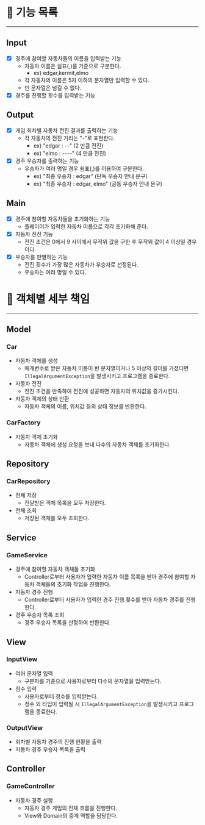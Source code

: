 # 📝 기능 목록
- - -
## Input
- [X] 경주에 참여할 자동차들의 이름을 입력받는 기능
  - 자동차 이름은 쉼표(,)를 기준으로 구분한다.
    - ex) edgar,kermit,elmo 
  - 각 자동차의 이름은 5자 이하의 문자열만 입력할 수 있다.
  - 빈 문자열은 넘길 수 없다.
- [X] 경주를 진행할 횟수를 입력받는 기능

## Output
- [X] 게임 회차별 자동차 전진 결과를 출력하는 기능
  - 각 자동차의 전진 거리는 "-"로 표현한다.
    - ex) "edgar : --" (2 만큼 전진)
    - ex) "elmo : ----" (4 만큼 전진)
- [X] 경주 우승자를 출력하는 기능
  - 우승자가 여러 명일 경우 쉼표(,)를 이용하여 구분한다.
    - ex) "최종 우승자 : edgar" (단독 우승자 안내 문구)
    - ex) "최종 우승자 : edgar, elmo" (공동 우승자 안내 문구)

## Main
- [X] 경주에 참여할 자동차들을 초기화하는 기능
  - 플레이어가 입력한 자동차 이름으로 각각 초기화해 준다.
- [X] 자동차 전진 기능
  - 전진 조건은 0에서 9 사이에서 무작위 값을 구한 후 무작위 값이 4 이상일 경우이다.
- [X] 우승자를 판별하는 기능
  - 전진 횟수가 가장 많은 자동차가 우승자로 선정된다.
  - 우승자는 여러 명일 수 있다.

# 🧩 객체별 세부 책임
- - -
## Model
### Car
- 자동차 객체를 생성
  - 매개변수로 받은 자동차 이름이 빈 문자열이거나 5 이상의 길이를 가졌다면 `IllegalArgumentException`을 발생시키고 프로그램을 종료한다.
- 자동차 전진
  - 전진 조건을 만족하여 전진에 성공하면 자동차의 위치값을 증가시킨다.
- 자동차 객체의 상태 반환
  - 자동차 객체의 이름, 위치값 등의 상태 정보를 반환한다.

### CarFactory
- 자동차 객체 초기화
  - 자동차 객체에 생성 요청을 보내 다수의 자동차 객체를 초기화한다.

## Repository
### CarRepository
- 전체 저장
  - 전달받은 객체 목록을 모두 저장한다.
- 전체 조회
  - 저장된 객체를 모두 조회한다. 

## Service
### GameService
- 경주에 참여할 자동차 객체들 초기화
  - Controller로부터 사용자가 입력한 자동차 이름 목록을 받아 경주에 참여할 자동차 객체들의 초기화 작업을 진행한다.
- 자동차 경주 진행
  - Controller로부터 사용자가 입력한 경주 진행 횟수를 받아 자동차 경주를 진행한다.
- 경주 우승자 목록 조회
  - 경주 우승자 목록을 산정하여 반환한다. 

## View
### InputView
- 여러 문자열 입력
  - 구분자를 기준으로 사용자로부터 다수의 문자열을 입력받는다.
- 정수 입력
  - 사용자로부터 정수를 입력받는다.
  - 정수 외 타입이 입력될 시 `IllegalArgumentException`을 발생시키고 프로그램을 종료한다.

### OutputView
- 회차별 자동차 경주의 진행 현황을 출력
- 자동차 경주 우승자 목록을 출력

## Controller
### GameController
- 자동차 경주 실행
  - 자동차 경주 게임의 전체 흐름을 진행한다.
  - View와 Domain의 중계 역할을 담당한다.
